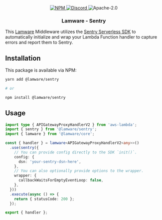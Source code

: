 <div align="center">
  <a href="https://www.npmjs.com/package/@lamware/sentry" target="_blank">
    <img src="https://img.shields.io/npm/v/@lamware/sentry?style=flat-square" alt="NPM" />
  </a>
  <a href="https://discord.gg/3S6AKZ2GR9" target="_blank">
    <img src="https://img.shields.io/discord/123906549860139008?color=7289DA&label=discord&logo=discord&logoColor=FFFFFF&style=flat-square" alt="Discord" />
  </a>
  <img src="https://img.shields.io/npm/l/@lamware/sentry?style=flat-square" alt="Apache-2.0" />
  <h3>Lamware - Sentry</h3>
</div>

This [Lamware](https://github.com/evilkiwi/lamware) Middleware utilizes the [Sentry Serverless SDK](https://docs.sentry.io/platforms/node/guides/aws-lambda/) to automatically initialize and wrap your Lambda Function handler to capture errors and report them to Sentry.

## Installation

This package is available via NPM:

```bash
yarn add @lamware/sentry

# or

npm install @lamware/sentry
```

## Usage

```typescript
import type { APIGatewayProxyHandlerV2 } from 'aws-lambda';
import { sentry } from '@lamware/sentry';
import { lamware } from '@lamware/core';

const { handler } = lamware<APIGatewayProxyHandlerV2<any>>()
  .use(sentry({
    // You can provide config directly to the SDK `init()`.
    config: {
      dsn: 'your-sentry-dsn-here',
    },
    // You can also optionally provide options to the wrapper.
    wrapper: {
      callbackWaitsForEmptyEventLoop: false,
    },
  }))
  .execute(async () => {
    return { statusCode: 200 };
  });

export { handler };
```
